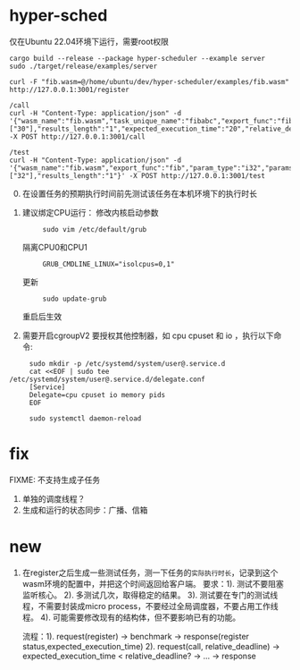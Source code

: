 # hyper-sched
仅在Ubuntu 22.04环境下运行，需要root权限
```
cargo build --release --package hyper-scheduler --example server 
sudo ./target/release/examples/server

curl -F "fib.wasm=@/home/ubuntu/dev/hyper-scheduler/examples/fib.wasm" http://127.0.0.1:3001/register

/call
curl -H "Content-Type: application/json" -d '{"wasm_name":"fib.wasm","task_unique_name":"fibabc","export_func":"fib","param_type":"i32","params":["30"],"results_length":"1","expected_execution_time":"20","relative_deadline":"30"}' -X POST http://127.0.0.1:3001/call

/test
curl -H "Content-Type: application/json" -d '{"wasm_name":"fib.wasm","export_func":"fib","param_type":"i32","params":["32"],"results_length":"1"}' -X POST http://127.0.0.1:3001/test

```
0. 在设置任务的预期执行时间前先测试该任务在本机环境下的执行时长

1. 建议绑定CPU运行：
   修改内核启动参数
   ```
        sudo vim /etc/default/grub
   ```
   隔离CPU0和CPU1
   ```
        GRUB_CMDLINE_LINUX="isolcpus=0,1"
   ```
   更新
   ```
        sudo update-grub
   ```
   重启后生效

3. 需要开启cgroupV2
   要授权其他控制器，如 cpu cpuset 和 io ，执行以下命令:
```
     sudo mkdir -p /etc/systemd/system/user@.service.d
     cat <<EOF | sudo tee /etc/systemd/system/user@.service.d/delegate.conf
     [Service]
     Delegate=cpu cpuset io memory pids
     EOF

     sudo systemctl daemon-reload
```

# fix
FIXME: 不支持生成子任务


1. 单独的调度线程？
2. 生成和运行的状态同步：广播、信箱


# new
1. 在register之后生成一些测试任务，测一下任务的`实际执行时长`，记录到这个wasm环境的配置中，并把这个时间返回给客户端。
     要求：1). 测试不要阻塞监听核心。
          2). 多测试几次，取得稳定的结果。
          3). 测试要在专门的测试线程，不需要封装成micro process，不要经过全局调度器，不要占用工作线程。
          4). 可能需要修改现有的结构体，但不要影响已有的功能。

     流程：1). request(register) -> benchmark -> response(register status,expected_execution_time) 
          2). request(call, relative_deadline) -> expected_execution_time < relative_deadline? -> ... -> response